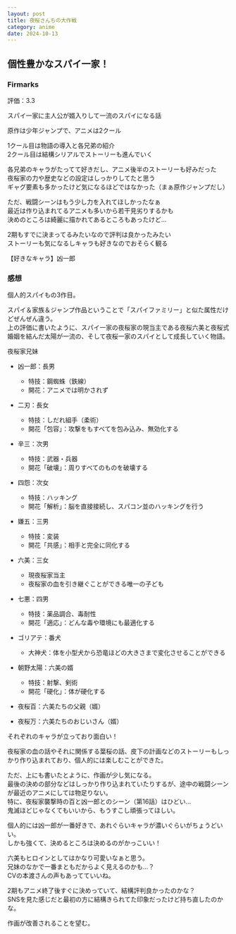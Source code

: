 ```yaml
---
layout: post
title: 夜桜さんちの大作戦
category: anime
date: 2024-10-13
---
```


## 個性豊かなスパイ一家！

### Firmarks

評価：3.3

スパイ一家に主人公が婿入りして一流のスパイになる話

原作は少年ジャンプで、アニメは2クール

1クール目は物語の導入と各兄弟の紹介  
2クール目は結構シリアルでストーリーも進んでいく

各兄弟のキャラがたってて好きだし、アニメ後半のストーリーも好みだった  
夜桜家の力や歴史などの設定はしっかりしてたと思う  
ギャグ要素も多かったけど気になるほどではなかった（まぁ原作ジャンプだし）

ただ、戦闘シーンはもう少し力を入れてほしかったなぁ  
最近は作り込まれてるアニメも多いから若干見劣りするかも  
決めのところは綺麗に描かれてあるところもあったけど…  

2期もすでに決まってるみたいなので評判は良かったみたい  
ストーリーも気になるしキャラも好きなのでおそらく観る

【好きなキャラ】凶一郎

### 感想

個人的スパイもの3作目。  

スパイ＆家族＆ジャンプ作品ということで「スパイファミリー」と似た属性だけどぜんぜん違う。  
上の評価に書いたように、スパイ一家の夜桜家の現当主である夜桜六美と夜桜式婚姻を結んだ太陽が一流の、そして夜桜一家のスパイとして成長していく物語。  

夜桜家兄妹

- 凶一郎：長男
    - 特技：鋼蜘蛛（鉄線）
    - 開花：アニメでは明かされず  
- 二刃：長女
    - 特技：しだれ組手（柔術）
    - 開花「包容」：攻撃をもすべてを包み込み、無効化する
- 辛三：次男
    - 特技：武器・兵器
    - 開花「破壊」：周りすべてのものを破壊する
- 四怨：次女
    - 特技：ハッキング
    - 開花「解析」：脳を直接接続し、スパコン並のハッキングを行う
- 嫌五：三男
    - 特技：変装
    - 開花「共感」：相手と完全に同化する
- 六美：三女
    - 現夜桜家当主
    - 夜桜家の血を引き継ぐことができる唯一の子ども
- 七悪：四男
    - 特技：薬品調合、毒耐性
    - 開花「適応」：どんな毒や環境にも最適化する
- ゴリアテ：番犬
    - 大神犬：体を小型犬から恐竜ほどの大きさまで変化させることができる

- 朝野太陽：六美の婿
    - 特技：射撃、剣術
    - 開花「硬化」：体が硬化する

- 夜桜百：六美たちの父親（婿）
- 夜桜万：六美たちのおじいさん（婿）

それぞれのキャラが立っており面白い！  

夜桜家の血の話やそれに関係する葉桜の話、皮下の計画などのストーリーもしっかり作り込まれており、個人的には楽しむことができた。  

ただ、上にも書いたとように、作画が少し気になる。  
最後の決めの部分などはしっかり作り込まれていたりするが、途中の戦闘シーンが最近のアニメにしては物足りない。  
特に、夜桜家襲撃時の百と凶一郎とのシーン（第16話）はひどい…  
鬼滅ほどじゃなくてもいいから、もうすこし頑張ってほしい。  

個人的には凶一郎が一番好きで、あれぐらいキャラが濃いぐらいがちょうどいい。  
しかも強くて、決めるところは決めるのがかっこいい！  

六美もヒロインとしてはかなり可愛いなぁと思う。  
兄妹のなかで一番まともだからよく見えるのかも…？  
CVの本渡さんの声もあってていいね。  

2期もアニメ終了後すぐに決めっていて、結構評判良かったのかな？  
SNSを見た感じだと最初の方に結構きられてた印象だったけど持ち直したのかな。  

作画が改善されることを望む。  
